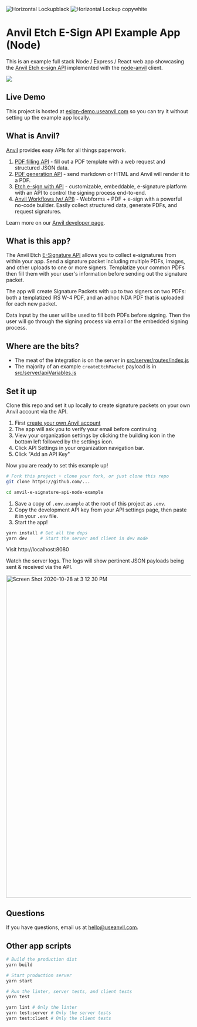 ![Horizontal Lockupblack](https://user-images.githubusercontent.com/293079/169453889-ae211c6c-7634-4ccd-8ca9-8970c2621b6f.png#gh-light-mode-only)
![Horizontal Lockup copywhite](https://user-images.githubusercontent.com/293079/169453892-895f637b-4633-4a14-b997-960c9e17579b.png#gh-dark-mode-only)

# Anvil Etch E-Sign API Example App (Node)

This is an example full stack Node / Express / React web app showcasing the [Anvil Etch e-sign API](https://www.useanvil.com/docs/api/e-signatures) implemented with the [node-anvil](https://www.npmjs.com/package/@anvilco/anvil) client.

<img src="https://user-images.githubusercontent.com/69169/97480978-63891a00-1911-11eb-80ee-395e82d893a4.png">

## Live Demo

This project is hosted at [esign-demo.useanvil.com](https://esign-demo.useanvil.com/) so you can try it without setting up the example app locally.

## What is Anvil?

[Anvil](https://www.useanvil.com/developers/) provides easy APIs for all things paperwork.

1. [PDF filling API](https://www.useanvil.com/products/pdf-filling-api/) - fill out a PDF template with a web request and structured JSON data.
2. [PDF generation API](https://www.useanvil.com/products/pdf-generation-api/) - send markdown or HTML and Anvil will render it to a PDF.
3. [Etch e-sign with API](https://www.useanvil.com/products/etch/) - customizable, embeddable, e-signature platform with an API to control the signing process end-to-end.
4. [Anvil Workflows (w/ API)](https://www.useanvil.com/products/workflows/) - Webforms + PDF + e-sign with a powerful no-code builder. Easily collect structured data, generate PDFs, and request signatures.

Learn more on our [Anvil developer page](https://www.useanvil.com/developers/).

## What is this app?

The Anvil Etch [E-Signature API](https://www.useanvil.com/docs/api/e-signatures) allows you to collect e-signatures from within your app. Send a signature packet including multiple PDFs, images, and other uploads to one or more signers. Templatize your common PDFs then fill them with your user's information before sending out the signature packet.

The app will create Signature Packets with up to two signers on two PDFs: both a templatized IRS W-4 PDF, and an adhoc NDA PDF that is uploaded for each new packet.

Data input by the user will be used to fill both PDFs before signing. Then the user will go through the signing process via email or the embedded signing process.

## Where are the bits?

* The meat of the integration is on the server in [src/server/routes/index.js](https://github.com/anvilco/anvil-e-signature-api-node-example/blob/master/src/server/routes/index.js)
* The majority of an example `createEtchPacket` payload is in [src/server/apiVariables.js](https://github.com/anvilco/anvil-e-signature-api-node-example/blob/master/src/server/apiVariables.js)

## Set it up

Clone this repo and set it up locally to create signature packets on your own Anvil account via the API.

1. First [create your own Anvil account](https://app.useanvil.com/signup/etch-api)
2. The app will ask you to verify your email before continuing
3. View your organization settings by clicking the building icon in the bottom left followed by the settings icon.
4. Click API Settings in your organization navigation bar.
5. Click "Add an API Key"

Now you are ready to set this example up!

```bash
# Fork this project + clone your fork, or just clone this repo
git clone https://github.com/...

cd anvil-e-signature-api-node-example
```

1. Save a copy of `.env.example` at the root of this project as `.env`.
2. Copy the development API key from your API settings page, then paste it in your `.env` file.
3. Start the app!

```sh
yarn install # Get all the deps
yarn dev     # Start the server and client in dev mode
```

Visit http://localhost:8080

Watch the server logs. The logs will show pertinent JSON payloads being sent & received via the API.

<img width="880" alt="Screen Shot 2020-10-28 at 3 12 30 PM" src="https://user-images.githubusercontent.com/69169/97502485-70693600-1930-11eb-82cc-3bfe8e80ab62.png">

## Questions

If you have questions, email us at [hello@useanvil.com](mailto:hello@useanvil.com).

## Other app scripts

```bash
# Build the production dist
yarn build

# Start production server
yarn start

# Run the linter, server tests, and client tests
yarn test

yarn lint # Only the linter
yarn test:server # Only the server tests
yarn test:client # Only the client tests
```
